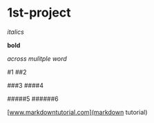 
# 1st-project

_italics_

**bold**

_*across mulitple word*_

#1
##2

###3
####4

#####5
######6

[www.markdowntutorial.com](markdown tutorial)
